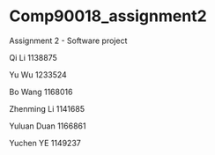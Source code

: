 # Comp90018_assignment2
Assignment 2 - Software project

Qi Li 1138875

Yu Wu 1233524

Bo Wang 1168016

Zhenming Li 1141685

Yuluan Duan 1166861

Yuchen YE 1149237
